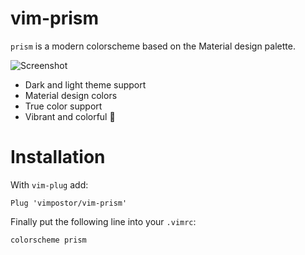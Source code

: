 # vim-prism

`prism` is a modern colorscheme based on the Material design palette.

![Screenshot](https://user-images.githubusercontent.com/21310755/162016424-1889f392-46c9-42da-9485-09939e86e9b3.png)

- Dark and light theme support
- Material design colors
- True color support
- Vibrant and colorful 🎨

# Installation

With `vim-plug` add:

```vim
Plug 'vimpostor/vim-prism'
```

Finally put the following line into your `.vimrc`:

```vim
colorscheme prism
```
